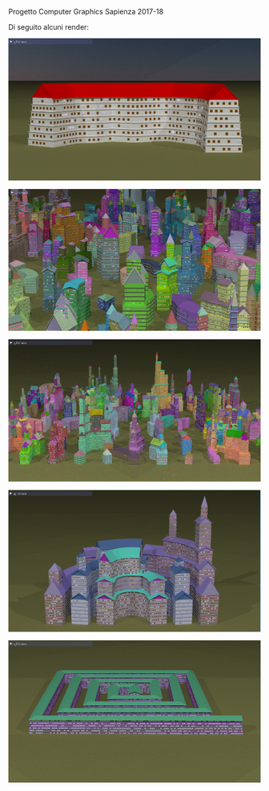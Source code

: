 Progetto Computer Graphics Sapienza 2017-18

Di seguito alcuni render:

![Casa semplice](images/render1.png)

![Città1](images/render2.png)

![Città2](images/render3.png)

![Custom1](images/render4.png)

![Custom2](images/render5.png)